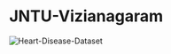 # JNTU-Vizianagaram


![Heart-Disease-Dataset]('https://raw.githubusercontent.com/AP-State-Skill-Development-Corporation/Datasets/master/Classification/Heart_disease.csv')
